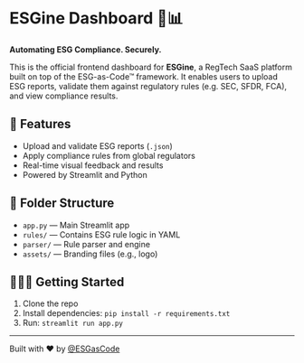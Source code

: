# ESGine Dashboard 🌱📊

**Automating ESG Compliance. Securely.**

This is the official frontend dashboard for **ESGine**, a RegTech SaaS platform built on top of the ESG-as-Code™ framework. It enables users to upload ESG reports, validate them against regulatory rules (e.g. SEC, SFDR, FCA), and view compliance results.

## 🚀 Features
- Upload and validate ESG reports (`.json`)
- Apply compliance rules from global regulators
- Real-time visual feedback and results
- Powered by Streamlit and Python

## 📁 Folder Structure
- `app.py` — Main Streamlit app
- `rules/` — Contains ESG rule logic in YAML
- `parser/` — Rule parser and engine
- `assets/` — Branding files (e.g., logo)

## 👨🏽‍💻 Getting Started
1. Clone the repo
2. Install dependencies: `pip install -r requirements.txt`
3. Run: `streamlit run app.py`

---

Built with ❤️ by [@ESGasCode](https://github.com/ESGasCode)
